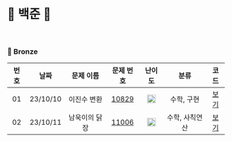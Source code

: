 🤍 백준 🤍
==============================
<br>

### 🥉 Bronze

| 번호  |    날짜    |  문제 이름  |                     문제 번호                      |                                 난이도                                 |    분류    |             코드             |  
|:---:|:--------:|:-------:|:----------------------------------------------:|:-------------------------------------------------------------------:|:--------:|:--------------------------:|
| 01  | 23/10/10 | 이진수 변환  | [10829](https://www.acmicpc.net/problem/5522)  | <img src="https://static.solved.ac/tier_small/4.svg" width="20px"/> |  수학, 구현  | [보기](./Bronze/이진수%20변환.c)  |  |
| 02  | 23/10/11 | 남욱이의 닭장 | [11006](https://www.acmicpc.net/problem/11006) | <img src="https://static.solved.ac/tier_small/3.svg" width="20px"/> | 수학, 사칙연산 | [보기](./Bronze/남욱이의%20닭장.c) |  |

[### 🥈 Silver]:ㅇㅇ

[### 🥇 Gold]:ㅇㅇ


[Bronze5]: https://static.solved.ac/tier_small/1.svg
[Bronze4]: https://static.solved.ac/tier_small/2.svg
[Bronze3]: https://static.solved.ac/tier_small/3.svg
[Bronze2]: https://static.solved.ac/tier_small/4.svg
[Bronze1]: https://static.solved.ac/tier_small/5.svg
[Silver5]: https://static.solved.ac/tier_small/6.svg
[Silver4]: https://static.solved.ac/tier_small/7.svg
[Silver3]: https://static.solved.ac/tier_small/8.svg
[Silver2]: https://static.solved.ac/tier_small/9.svg
[Silver1]: https://static.solved.ac/tier_small/10.svg
[Gold5]: https://static.solved.ac/tier_small/11.svg
[Gold4]: https://static.solved.ac/tier_small/12.svg
[Gold3]: https://static.solved.ac/tier_small/13.svg
[Gold2]: https://static.solved.ac/tier_small/14.svg
[Gold1]: https://static.solved.ac/tier_small/15.svg
